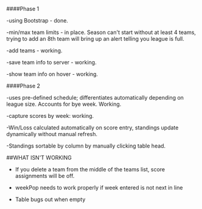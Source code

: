 ####Phase 1

-using Bootstrap - done.

-min/max team limits - in place. Season can't start without at least 4 teams, trying to add an 8th team will bring up an alert telling you league is full.

-add teams - working.

-save team info to server - working.

-show team info on hover - working.

####Phase 2

-uses pre-defined schedule; differentiates automatically depending on league size. Accounts for bye week. Working.

-capture scores by week: working. 

-Win/Loss calculated automatically on score entry, standings update dynamically without manual refresh.

-Standings sortable by column by manually clicking table head.

##WHAT ISN'T WORKING

*	If you delete a team from the middle of the teams list, score assignments will be off. 

*	weekPop needs to work properly if week entered is not next in line

*	Table bugs out when empty